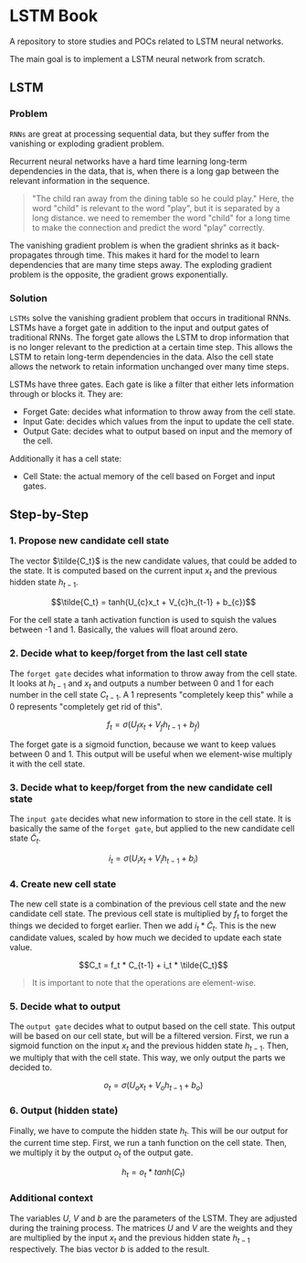 # LSTM Book
A repository to store studies and POCs related to LSTM neural networks.

The main goal is to implement a LSTM neural network from scratch.

## LSTM
### Problem
`RNNs` are great at processing sequential data, but they suffer from the vanishing or exploding gradient problem. 

Recurrent neural networks have a hard time learning long-term dependencies in the data, that is, when there is a long gap between the relevant information in the sequence.
> "The child ran away from the dining table so he could play." Here, the word "child" is relevant to the word "play", but it is separated by a long distance. we need to remember the word "child" for a long time to make the connection and predict the word "play" correctly.

The vanishing gradient problem is when the gradient shrinks as it back-propagates through time. This makes it hard for the model to learn dependencies that are many time steps away. The exploding gradient problem is the opposite, the gradient grows exponentially.

### Solution

`LSTMs` solve the vanishing gradient problem that occurs in traditional RNNs. LSTMs have a forget gate in addition to the input and output gates of traditional RNNs. The forget gate allows the LSTM to drop information that is no longer relevant to the prediction at a certain time step. This allows the LSTM to retain long-term dependencies in the data.
Also the cell state allows the network to retain information unchanged over many time steps.

LSTMs have three gates. Each gate is like a filter that either lets information through or blocks it. They are:
- Forget Gate: decides what information to throw away from the cell state.
- Input Gate: decides which values from the input to update the cell state.
- Output Gate: decides what to output based on input and the memory of the cell.

Additionally it has a cell state:
- Cell State: the actual memory of the cell based on Forget and input gates.

## Step-by-Step

### 1. Propose new candidate cell state

The vector $\tilde{C_t}$ is the new candidate values, that could be added to the state. It is computed based on the current input $x_t$ and the previous hidden state $h_{t-1}$.

$$\tilde{C_t}  = tanh(U_{c}x_t + V_{c}h_{t-1} + b_{c})$$

For the cell state a tanh activation function is used to squish the values between -1 and 1. Basically, the values will float around zero.

### 2. Decide what to keep/forget from the last cell state

The `forget gate` decides what information to throw away from the cell state. It looks at $h_{t-1}$ and $x_t$ and outputs a number between 0 and 1 for each number in the cell state $C_{t-1}$. A 1 represents "completely keep this" while a 0 represents "completely get rid of this".

$$f_t = \sigma(U_{f}x_t + V_{f}h_{t-1} + b_{f})$$

The forget gate is a sigmoid function, because we want to keep values between 0 and 1. This output will be useful when we element-wise multiply it with the cell state.

### 3. Decide what to keep/forget from the new candidate cell state

The `input gate` decides what new information to store in the cell state. It is basically the same of the `forget gate`, but applied to the new candidate cell state $\tilde{C}_t$.

$$i_t = \sigma(U_{i}x_t + V_{i}h_{t-1} + b_{i})$$

### 4. Create new cell state

The new cell state is a combination of the previous cell state and the new candidate cell state. The previous cell state is multiplied by $f_t$ to forget the things we decided to forget earlier. Then we add $i_t*\tilde{C}_t$. This is the new candidate values, scaled by how much we decided to update each state value.

$$C_t = f_t * C_{t-1} + i_t * \tilde{C_t}$$

> It is important to note that the operations are element-wise.

### 5. Decide what to output

The `output gate` decides what to output based on the cell state. This output will be based on our cell state, but will be a filtered version. First, we run a sigmoid function on the input $x_t$ and the previous hidden state $h_{t-1}$. Then, we multiply that with the cell state. This way, we only output the parts we decided to.

$$o_t = \sigma(U_{o}x_t + V_{o}h_{t-1} + b_{o})$$

### 6. Output (hidden state)

Finally, we have to compute the hidden state $h_t$. This will be our output for the current time step. First, we run a tanh function on the cell state. Then, we multiply it by the output $o_t$ of the output gate.

$$h_t = o_t*tanh(C_t)$$

### Additional context

The variables $U$, $V$ and $b$ are the parameters of the LSTM. They are adjusted during the training process. The matrices $U$ and $V$ are the weights and they are multiplied by the input $x_t$ and the previous hidden state $h_{t-1}$ respectively. The bias vector $b$ is added to the result.


